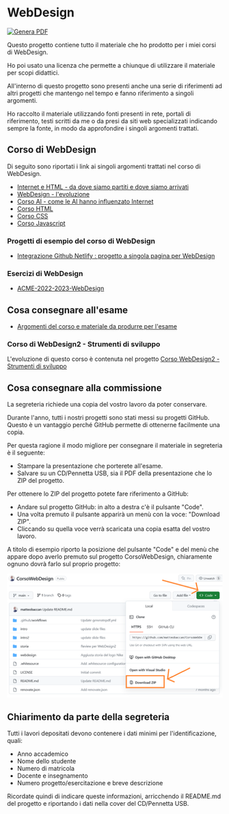 # WebDesign

[![Genera PDF](https://github.com/matteobaccan/CorsoWebDesign/actions/workflows/generatepdf.yml/badge.svg)](https://github.com/matteobaccan/CorsoWebDesign/actions/workflows/generatepdf.yml)

Questo progetto contiene tutto il materiale che ho prodotto per i miei corsi di WebDesign.

Ho poi usato una licenza che permette a chiunque di utilizzare il materiale per scopi didattici.

All'interno di questo progetto sono presenti anche una serie di riferimenti ad altri progetti che mantengo nel tempo e fanno riferimento a singoli argomenti.

Ho raccolto il materiale utilizzando fonti presenti in rete, portali di riferimento, testi scritti da me o da presi da siti web specializzati indicando sempre la fonte, in modo da approfondire i singoli argomenti trattati.

## Corso di WebDesign

Di seguito sono riportati i link ai singoli argomenti trattati nel corso di WebDesign.

- [Internet e HTML - da dove siamo partiti e dove siamo arrivati](https://github.com/matteobaccan/CorsoWebDesign/blob/main/storia/storia.pdf)
- [WebDesign - l'evoluzione](https://github.com/matteobaccan/CorsoWebDesign/blob/main/webdesign/webdesign.pdf)
- [Corso AI - come le AI hanno influenzato Internet](https://github.com/matteobaccan/CorsoAI)
- [Corso HTML](https://github.com/matteobaccan/CorsoHTML)
- [Corso CSS](https://github.com/matteobaccan/CorsoCSS)
- [Corso Javascript](https://github.com/matteobaccan/CorsoJavascript)

### Progetti di esempio del corso di WebDesign

- [Integrazione Github Netlify : progetto a singola pagina per WebDesign](https://github.com/matteobaccan/github-netlify-boilerplate)

### Esercizi di WebDesign

- [ACME-2022-2023-WebDesign](https://github.com/matteobaccan/ACME-2022-2023-WebDesign)

## Cosa consegnare all'esame

- [Argomenti del corso e materiale da produrre per l'esame](https://github.com/matteobaccan/CorsoWebDesign/blob/main/intro/intro.pdf)


### Corso di WebDesign2 - Strumenti di sviluppo

L'evoluzione di questo corso è contenuta nel progetto [Corso WebDesign2 - Strumenti di sviluppo](https://github.com/matteobaccan/CorsoWebDesign2)

## Cosa consegnare alla commissione

La segreteria richiede una copia del vostro lavoro da poter conservare.

Durante l'anno, tutti i nostri progetti sono stati messi su progetti GitHub. Questo è un vantaggio perché GitHub permette di ottenerne facilmente una copia.

Per questa ragione il modo migliore per consegnare il materiale in segreteria è il seguente:

- Stampare la presentazione che porterete all'esame.
- Salvare su un CD/Pennetta USB, sia il PDF della presentazione che lo ZIP del progetto.

Per ottenere lo ZIP del progetto potete fare riferimento a GitHub:

- Andare sul progetto GitHub: in alto a destra c'è il pulsante "Code".
- Una volta premuto il pulsante apparirà un menù con la voce: "Download ZIP".
- Cliccando su quella voce verrà scaricata una copia esatta del vostro lavoro.

A titolo di esempio riporto la posizione del pulsante "Code" e del menù che appare dopo averlo premuto sul progetto CorsoWebDesign, chiaramente ognuno dovrà farlo sul proprio progetto:

![Genera PDF](img/download.png)

## Chiarimento da parte della segreteria

Tutti i lavori depositati devono contenere i dati minimi per l'identificazione, quali:

- Anno accademico
- Nome dello studente
- Numero di matricola
- Docente e insegnamento
- Numero progetto/esercitazione e breve descrizione

Ricordate quindi di indicare queste informazioni, arricchendo il README.md del progetto e riportando i dati nella cover del CD/Pennetta USB.
